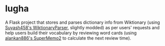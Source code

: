 # lugha
A Flask project that stores and parses dictionary info from Wiktionary (using [Suyash458's WiktionaryParser](https://github.com/Suyash458/WiktionaryParser), slightly modded) as per users' requests and help users build their vocabulary by reviewing word cards (using [alankan886's SuperMemo2](https://github.com/alankan886/SuperMemo2) to calculate the next review time).
